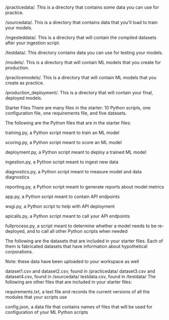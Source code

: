 /practicedata/. This is a directory that contains some data you can use for practice.

/sourcedata/. This is a directory that contains data that you'll load to train your models.

/ingesteddata/. This is a directory that will contain the compiled datasets after your ingestion script.

/testdata/. This directory contains data you can use for testing your models.

/models/. This is a directory that will contain ML models that you create for production.

/practicemodels/. This is a directory that will contain ML models that you create as practice.

/production_deployment/. This is a directory that will contain your final, deployed models.



Starter Files
There are many files in the starter: 10 Python scripts, one configuration file, one requirements file, and five datasets.

The following are the Python files that are in the starter files:

training.py, a Python script meant to train an ML model

scoring.py, a Python script meant to score an ML model

deployment.py, a Python script meant to deploy a trained ML model

ingestion.py, a Python script meant to ingest new data

diagnostics.py, a Python script meant to measure model and data diagnostics

reporting.py, a Python script meant to generate reports about model metrics

app.py, a Python script meant to contain API endpoints

wsgi.py, a Python script to help with API deployment

apicalls.py, a Python script meant to call your API endpoints

fullprocess.py, a script meant to determine whether a model needs to be re-deployed, and to call all other Python scripts when needed

The following are the datasets that are included in your starter files. Each of them is fabricated datasets that have information about hypothetical corporations.

Note: these data have been uploaded to your workspace as well

dataset1.csv and dataset2.csv, found in /practicedata/
dataset3.csv and dataset4.csv, found in /sourcedata/
testdata.csv, found in /testdata/
The following are other files that are included in your starter files:

requirements.txt, a text file and records the current versions of all the modules that your scripts use

config.json, a data file that contains names of files that will be used for configuration of your ML Python scripts
